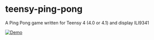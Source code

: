 # teensy-ping-pong
A Ping Pong game written for Teensy 4 (4.0 or 4.1) and display ILI9341

[![Demo]({https://i.ibb.co/8cxzT3n/Screenshot-2022-07-04-at-22-52-18.png})]({https://github.com/Foisoi/teensy-ping-pong/blob/main/demo.mp4?raw=true} "Demonstration")
